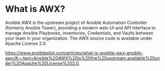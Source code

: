 # What is AWX?
Ansible AWX is the upstream project of Ansible Automation Controller (formerly Ansible Tower), 
providing a modern web-UI and API interface to manage Ansible Playbooks, inventories, Credentials, 
and Vaults between your team in your organization.
The AWX source code is available under Apache License 2.0.



https://www.ansiblepilot.com/articles/what-is-ansible-awx-ansible-awx/#:~:text=Ansible%20AWX%20is%20the%20upstream,available%20under%20Apache%20License%202.0.
